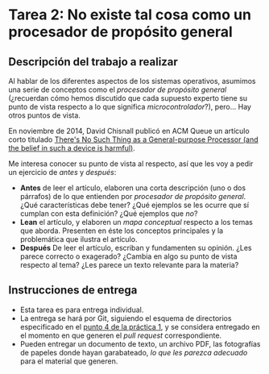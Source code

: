 # Tarea 2: No existe tal cosa como un procesador de propósito general

## Descripción del trabajo a realizar

Al hablar de los diferentes aspectos de los sistemas operativos,
asumimos una serie de conceptos como el _procesador de propósito
general_ (¿recuerdan cómo hemos discutido que cada supuesto experto
tiene su punto de vista respecto a lo que significa
_microcontrolador_?), pero... Hay otros puntos de vista.

En noviembre de 2014, David Chisnall publicó en ACM Queue un artículo
corto titulado
[There's No Such Thing as a General-purpose Processor (and the belief in such a device is harmful)](https://queue.acm.org/detail.cfm?id=2687011).

Me interesa conocer su punto de vista al respecto, así que les voy a
pedir un ejercicio de _antes_ y _después_:

- **Antes** de leer el artículo, elaboren una corta descripción (uno o
  dos párrafos) de lo que entienden por _procesador de propósito
  general_. ¿Qué características debe tener? ¿Qué ejemplos se les
  ocurre que sí cumplan con esta definición? ¿Qué ejemplos que _no_?
- **Lean** el artículo, y elaboren un _mapa conceptual_ respecto a los
  temas que aborda. Presenten en éste los conceptos principales y la
  problemática que ilustra el artículo.
- **Después** De leer el artículo, escriban y fundamenten su
  opinión. ¿Les parece correcto o exagerado? ¿Cambia en algo su punto
  de vista respecto al tema? ¿Les parece un texto relevante para la
  materia?

## Instrucciones de entrega

- Esta tarea es para entrega individual.
- La entrega se hará por Git, siguiendo el esquema de directorios
  especificado en el
  [punto 4 de la práctica 1](https://github.com/gwolf/sistop-2017-2/blob/master/practicas/1/README.md),
  y se considera entregado en el momento en que generen el _pull
  request_ correspondiente.
- Pueden entregar un documento de texto, un archivo PDF, las
  fotografías de papeles donde hayan garabateado, _lo que les parezca
  adecuado_ para el material que generen.
